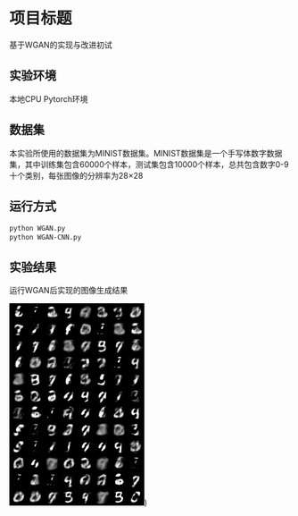 # 项目标题
基于WGAN的实现与改进初试

## 实验环境
本地CPU Pytorch环境

## 数据集
本实验所使用的数据集为MINIST数据集。MINIST数据集是一个手写体数字数据集，其中训练集包含60000个样本，测试集包含10000个样本，总共包含数字0-9十个类别，每张图像的分辨率为28×28

## 运行方式
    python WGAN.py
    python WGAN-CNN.py
    
## 实验结果
运行WGAN后实现的图像生成结果

![](https://github.com/SalvatoreHe/WGAN/blob/main/img_WGAN/fake_images-600.png))

